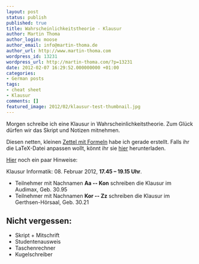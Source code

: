 ```yaml
---
layout: post
status: publish
published: true
title: Wahrscheinlichkeitstheorie - Klausur
author: Martin Thoma
author_login: moose
author_email: info@martin-thoma.de
author_url: http://www.martin-thoma.com
wordpress_id: 13231
wordpress_url: http://martin-thoma.com/?p=13231
date: 2012-02-07 16:29:52.000000000 +01:00
categories:
- German posts
tags:
- cheat sheet
- Klausur
comments: []
featured_image: 2012/02/klausur-test-thumbnail.jpg
---
```

Morgen schreibe ich eine Klausur in Wahrscheinlichkeitstheorie. Zum Gl&uuml;ck d&uuml;rfen wir das Skript und Notizen mitnehmen. 

Diesen netten, kleinen <a href='http://martin-thoma.com/wp-content/uploads/2012/02/wt-cheat-sheet.pdf'>Zettel mit Formeln</a> habe ich gerade erstellt. Falls ihr die LaTeX-Datei anpassen wollt, k&ouml;nnt ihr sie <a href='http://martin-thoma.com/wp-content/uploads/2012/02/wt-cheat-sheet.zip'>hier</a> herunterladen.

<a href="http://www.math.kit.edu/stoch/lehre/wtinf2011w">Hier</a> noch ein paar Hinweise:

Klausur Informatik: 08. Februar 2012, <strong>17.45 &ndash; 19.15 Uhr</strong>. 
<ul>
  <li>Teilnehmer mit Nachnamen <strong>Aa -- Kon</strong> schreiben die Klausur im Audimax, Geb. 30.95 </li>
  <li>Teilnehmer mit Nachnamen <strong>Kor -- Zz</strong> schreiben die Klausur im Gerthsen-H&ouml;rsaal, Geb. 30.21 </li>
</ul>

<h2>Nicht vergessen:</h2>
<ul>
  <li>Skript + Mitschrift</li>
  <li>Studentenausweis</li>
  <li>Taschenrechner</li>
  <li>Kugelschreiber</li>
</ul>
